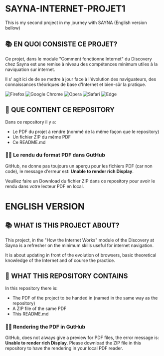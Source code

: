 # SAYNA-INTERNET-PROJET1

This is my second project in my journey with SAYNA (English version bellow)

## 📚 EN QUOI CONSISTE CE PROJET?

Ce projet, dans le module "Comment fonctionne Internet" du Discovery chez Sayna est une remise à niveau des compétences minimum utiles à la naviquation sur internet.

Il s' agit ici de de se mettre à jour face à l'évolution des naviguateurs, des connaissances théoriques de base d'Internet et bien-sûr la pratique.

![Firefox](https://img.shields.io/badge/Firefox-FF7139?style=for-the-badge&logo=Firefox-Browser&logoColor=white) ![Google Chrome](https://img.shields.io/badge/Google%20Chrome-4285F4?style=for-the-badge&logo=GoogleChrome&logoColor=white) ![Opera](https://img.shields.io/badge/Opera-FF1B2D?style=for-the-badge&logo=Opera&logoColor=white) ![Safari](https://img.shields.io/badge/Safari-000000?style=for-the-badge&logo=Safari&logoColor=white) ![Edge](https://img.shields.io/badge/Edge-0078D7?style=for-the-badge&logo=Microsoft-edge&logoColor=white) 

## 📒 QUE CONTIENT CE REPOSITORY

Dans ce repository il y a: 
- Le PDF du projet à rendre (nommé de la même façon que le repository)
- Un fichier ZIP du même PDF
- Ce README.md

### 🙋‍♂️ Le rendu du format PDF dans GutHub

GitHub, ne donne pas toujours un aperçu pour les fichiers PDF (car non code), le message d'erreur est: **Unable to render rich Display**. 

Veuillez faire un Download du fichier ZIP dans ce repository pour avoir le rendu dans votre lecteur PDF en local.

# ENGLISH VERSION

## 📚 WHAT IS THIS PROJECT ABOUT?

This project, in the "How the Internet Works" module of the Discovery at Sayna is a refresher on the minimum skills useful for internet navigation.

It is about updating in front of the evolution of browsers, basic theoretical knowledge of the Internet and of course the practice.

## 📒 WHAT THIS REPOSITORY CONTAINS

In this repository there is: 
- The PDF of the project to be handed in (named in the same way as the repository)
- A ZIP file of the same PDF
- This README.md

### 🙋‍♂️ Rendering the PDF in GutHub

GitHub, does not always give a preview for PDF files, the error message is: **Unable to render rich Display**.  Please download the ZIP file in this repository to have the rendering in your local PDF reader.

